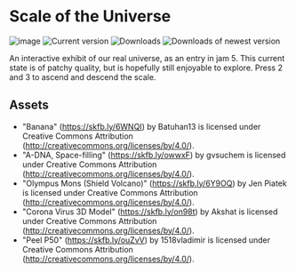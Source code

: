 # Scale of the Universe
![image](https://github.com/user-attachments/assets/4cc46759-dbb7-4dea-a58a-331f960724c2)
![Current version](https://img.shields.io/github/manifest-json/v/TerrificTrifid/ow-nh-trifidjam5?color=gree&filename=TrifidJam5/manifest.json)
![Downloads](https://img.shields.io/github/downloads/TerrificTrifid/ow-nh-trifidjam5/total)
![Downloads of newest version](https://img.shields.io/github/downloads/TerrificTrifid/ow-nh-trifidjam5/latest/total)

An interactive exhibit of our real universe, as an entry in jam 5. This current state is of patchy quality, but is hopefully still enjoyable to explore.
Press 2 and 3 to ascend and descend the scale.

## Assets
- "Banana" (https://skfb.ly/6WNQI) by Batuhan13 is licensed under Creative Commons Attribution (http://creativecommons.org/licenses/by/4.0/).
- "A-DNA, Space-filling" (https://skfb.ly/owwxF) by gvsuchem is licensed under Creative Commons Attribution (http://creativecommons.org/licenses/by/4.0/).
- "Olympus Mons (Shield Volcano)" (https://skfb.ly/6Y9OQ) by Jen Piatek is licensed under Creative Commons Attribution (http://creativecommons.org/licenses/by/4.0/).
- "Corona Virus 3D Model" (https://skfb.ly/on98t) by Akshat is licensed under Creative Commons Attribution (http://creativecommons.org/licenses/by/4.0/).
- "Peel P50" (https://skfb.ly/ouZvV) by 1518vladimir is licensed under Creative Commons Attribution (http://creativecommons.org/licenses/by/4.0/).
